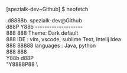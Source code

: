 [spezialk-dev~Github] $ neofetch


 .d8888b.     spezialk-dev@Github \
d88P  Y88b    --------------------\
888    888    Theme: Dark default \
888           IDE : vim, vscode, sublime Text, Intelij Idea \
888  88888    languages : Java, python \
888    888     \
Y88b  d88P     \
 "Y8888P88     \
